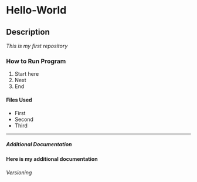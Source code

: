 # Hello-World
## Description
*This is my first repository*
### How to Run Program
1. Start here
2. Next
3. End
#### Files Used
- First
- Second
- Third 
---
##### Additional Documentation
**Here is my additional documentation**
###### Versioning
